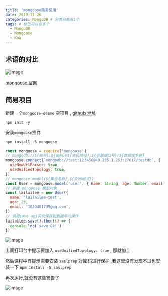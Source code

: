 ```yaml
---
title: 'mongoose简易使用'
date: 2019-11-26
categories: MongoDB # 分类只能有1个
tags: # 标签可以有多个
  - MongoDB
  - Mongoose
  - Koa
---
```


## **术语的对比**

![image](http://lailailee.oss-cn-chengdu.aliyuncs.com/%E5%8D%9A%E5%AE%A2%E5%9B%BE%E7%89%87/mongodb/16.png)

[mongoose 官网](http://mongoosejs.net/)

## 简易项目

新建一个`mongoose-deemo` 空项目 , [github 地址](https://github.com/lailailee/drill-deemo-collection/tree/master/mongoose-deemo)

`npm init -y`

安装`mongoose`插件

`npm install -S mongoose`

```js
const mongoose = require('mongoose')
// mongodb://${账号}:${密码}@${主机地址}:${容器端口号}/${数据库名称}
mongoose.connect(`mongodb://test:123456@49.235.1.253:27017/testdb`, {
  useNewUrlParser: true,
  useUnifiedTopology: true,
})
// mongoose.model(${集合名称},${文档格式})
const User = mongoose.model('user', { name: String, age: Number, email: String })
// 新建 mongoose 模型对象
const lailailee = new User({
  name: 'lailailee-test',
  age: 23,
  email: '1040481739@qq.com',
})
// 调用save api实现保存到数据库的操作
lailailee.save().then(() => {
  console.log('save Ok!')
})
```

![image](http://lailailee.oss-cn-chengdu.aliyuncs.com/%E5%8D%9A%E5%AE%A2%E5%9B%BE%E7%89%87/mongodb/17.png)

上面打印台中提示要加入 `useUnifiedTopology: true` , 那就加上

然后课程中有提示需要安装 `saslprep` 对密码进行保护 ,我这里没有发现不过也安装一下
`npm install -S saslprep`

再次运行,就没有这些警告了

![image](http://lailailee.oss-cn-chengdu.aliyuncs.com/%E5%8D%9A%E5%AE%A2%E5%9B%BE%E7%89%87/mongodb/18.png)
